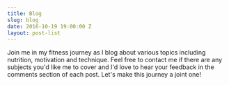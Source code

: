 ```yaml
---
title: Blog
slug: blog
date: 2016-10-19 19:00:00 Z
layout: post-list
---
```


Join me in my fitness journey as I blog about various topics including nutrition, motivation and technique. Feel free to contact me if there are any subjects you'd like me to cover and I'd love to hear your feedback in the comments section of each post. Let's make this journey a joint one!  
